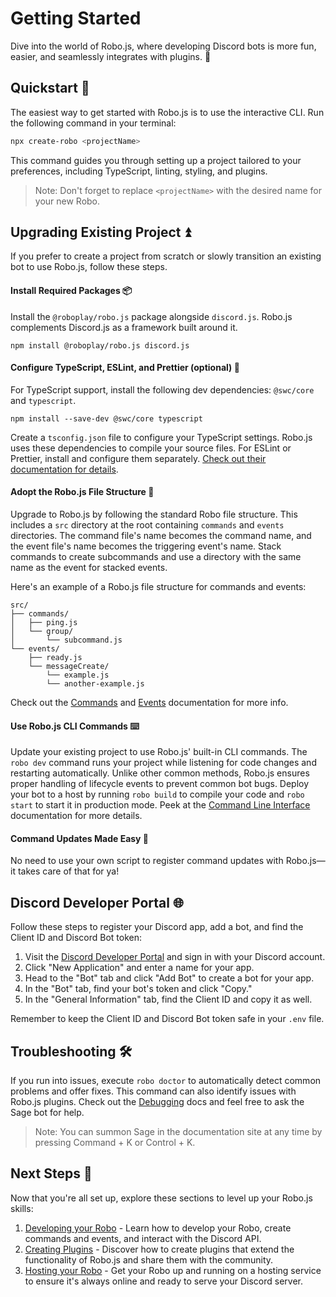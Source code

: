 # Getting Started

Dive into the world of Robo.js, where developing Discord bots is more fun, easier, and seamlessly integrates with plugins. 🎉

## Quickstart 🚀

The easiest way to get started with Robo.js is to use the interactive CLI. Run the following command in your terminal:

```bash
npx create-robo <projectName>
```

This command guides you through setting up a project tailored to your preferences, including TypeScript, linting, styling, and plugins.

> Note: Don't forget to replace `<projectName>` with the desired name for your new Robo.

## Upgrading Existing Project ⏫

If you prefer to create a project from scratch or slowly transition an existing bot to use Robo.js, follow these steps.

#### Install Required Packages 📦

Install the `@roboplay/robo.js` package alongside `discord.js`. Robo.js complements Discord.js as a framework built around it.

```
npm install @roboplay/robo.js discord.js
```

#### Configure TypeScript, ESLint, and Prettier (optional) 🔧

For TypeScript support, install the following dev dependencies: `@swc/core` and `typescript`.

```
npm install --save-dev @swc/core typescript
```

Create a `tsconfig.json` file to configure your TypeScript settings. Robo.js uses these dependencies to compile your source files. For ESLint or Prettier, install and configure them separately. [Check out their documentation for details](https://eslint.org/docs/user-guide/getting-started).

#### Adopt the Robo.js File Structure 📂

Upgrade to Robo.js by following the standard Robo file structure. This includes a `src` directory at the root containing `commands` and `events` directories. The command file's name becomes the command name, and the event file's name becomes the triggering event's name. Stack commands to create subcommands and use a directory with the same name as the event for stacked events.

Here's an example of a Robo.js file structure for commands and events:

```
src/
├── commands/
│   ├── ping.js
│   └── group/
│       └── subcommand.js
└── events/
    ├── ready.js
    └── messageCreate/
        └── example.js
        └── another-example.js
```

Check out the [Commands](./commands.md) and [Events](./events.md) documentation for more info.

#### Use Robo.js CLI Commands ⌨️

Update your existing project to use Robo.js' built-in CLI commands. The `robo dev` command runs your project while listening for code changes and restarting automatically. Unlike other common methods, Robo.js ensures proper handling of lifecycle events to prevent common bot bugs. Deploy your bot to a host by running `robo build` to compile your code and `robo start` to start it in production mode. Peek at the [Command Line Interface](./cli.md) documentation for more details.

#### Command Updates Made Easy 🎯

No need to use your own script to register command updates with Robo.js—it takes care of that for ya!

## Discord Developer Portal 🌐

Follow these steps to register your Discord app, add a bot, and find the Client ID and Discord Bot token:

1. Visit the [Discord Developer Portal](https://discord.com/developers/applications) and sign in with your Discord account.
2. Click "New Application" and enter a name for your app.
3. Head to the "Bot" tab and click "Add Bot" to create a bot for your app.
4. In the "Bot" tab, find your bot's token and click "Copy."
5. In the "General Information" tab, find the Client ID and copy it as well.

Remember to keep the Client ID and Discord Bot token safe in your `.env` file.

## Troubleshooting 🛠️

If you run into issues, execute `robo doctor` to automatically detect common problems and offer fixes. This command can also identify issues with Robo.js plugins. Check out the [Debugging](./debugging.md) docs and feel free to ask the Sage bot for help.

> Note: You can summon Sage in the documentation site at any time by pressing Command + K or Control + K.

## Next Steps 🧭

Now that you're all set up, explore these sections to level up your Robo.js skills:

1. [Developing your Robo](./developing.md) - Learn how to develop your Robo, create commands and events, and interact with the Discord API.
2. [Creating Plugins](./plugins.md) - Discover how to create plugins that extend the functionality of Robo.js and share them with the community.
3. [Hosting your Robo](./hosting.md) - Get your Robo up and running on a hosting service to ensure it's always online and ready to serve your Discord server.
